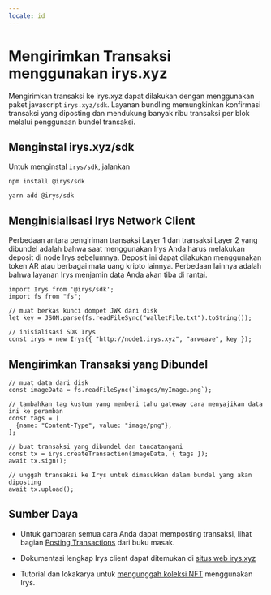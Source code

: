 ```yaml
---
locale: id
---
```


# Mengirimkan Transaksi menggunakan irys.xyz

Mengirimkan transaksi ke irys.xyz dapat dilakukan dengan menggunakan paket javascript `irys.xyz/sdk`. Layanan bundling memungkinkan konfirmasi transaksi yang diposting dan mendukung banyak ribu transaksi per blok melalui penggunaan bundel transaksi.

## Menginstal irys.xyz/sdk

Untuk menginstal `irys/sdk`, jalankan

<CodeGroup>
  <CodeGroupItem title="NPM">

```console:no-line-numbers
npm install @irys/sdk
```

  </CodeGroupItem>
  <CodeGroupItem title="YARN">

```console:no-line-numbers
yarn add @irys/sdk
```

  </CodeGroupItem>
</CodeGroup>

## Menginisialisasi Irys Network Client

Perbedaan antara pengiriman transaksi Layer 1 dan transaksi Layer 2 yang dibundel adalah bahwa saat menggunakan Irys Anda harus melakukan deposit di node Irys sebelumnya. Deposit ini dapat dilakukan menggunakan token AR atau berbagai mata uang kripto lainnya. Perbedaan lainnya adalah bahwa layanan Irys menjamin data Anda akan tiba di rantai.

```js:no-line-numbers
import Irys from '@irys/sdk';
import fs from "fs";

// muat berkas kunci dompet JWK dari disk
let key = JSON.parse(fs.readFileSync("walletFile.txt").toString());

// inisialisasi SDK Irys
const irys = new Irys({ "http://node1.irys.xyz", "arweave", key });
```

## Mengirimkan Transaksi yang Dibundel

```js:no-line-numbers
// muat data dari disk
const imageData = fs.readFileSync(`images/myImage.png`);

// tambahkan tag kustom yang memberi tahu gateway cara menyajikan data ini ke peramban
const tags = [
  {name: "Content-Type", value: "image/png"},
];

// buat transaksi yang dibundel dan tandatangani
const tx = irys.createTransaction(imageData, { tags });
await tx.sign();

// unggah transaksi ke Irys untuk dimasukkan dalam bundel yang akan diposting
await tx.upload();
```

## Sumber Daya

-   Untuk gambaran semua cara Anda dapat memposting transaksi, lihat bagian [Posting Transactions](../../concepts/post-transactions.md) dari buku masak.

-   Dokumentasi lengkap Irys client dapat ditemukan di [situs web irys.xyz](https://docs.irys.xyz)

-   Tutorial dan lokakarya untuk [mengunggah koleksi NFT](http://docs.irys.xyz/hands-on/tutorials/uploading-nfts) menggunakan Irys.
